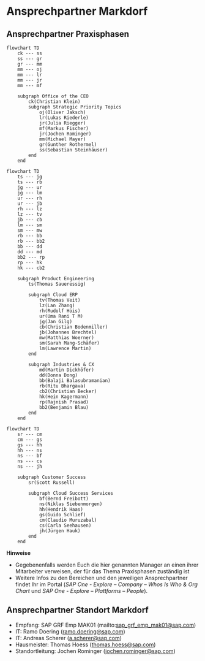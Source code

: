 # Ansprechpartner Markdorf

## Ansprechpartner Praxisphasen

```mermaid
flowchart TD
    ck --- ss
    ss --- gr
    gr --- mm
    mm --- oj
    mm --- lr
    mm --- jr
    mm --- mf

    subgraph Office of the CEO
        ck(Christian Klein)
        subgraph Strategic Priority Topics
            oj(Oliver Jaksch)
            lr(Lukas Riederle)
            jr(Julia Riegger)
            mf(Markus Fischer)
            jr(Jochen Rominger)
            mm(Michael Mayer)
            gr(Gunther Rothermel)
            ss(Sebastian Steinhäuser)
        end
    end
```

```mermaid
flowchart TD
    ts --- jg
    ts --- rb
    jg --- ur
    jg --- lm
    ur --- rh
    ur --- jb
    rh --- lz
    lz --- tv
    jb --- cb
    lm --- sm
    sm --- mw
    rb --- bb
    rb --- bb2
    bb --- dd
    dd --- md
    bb2 --- rp
    rp --- hk
    hk --- cb2

    subgraph Product Engineering
        ts(Thomas Saueressig)

        subgraph Cloud ERP
            tv(Thomas Veit)
            lz(Lan Zhang)
            rh(Rudolf Hois)    
            ur(Uma Rani T M)
            jg(Jan Gilg)        
            cb(Christian Bodenmiller)
            jb(Johannes Brechtel)
            mw(Matthias Woerner)
            sm(Sarah Mang-Schäfer)
            lm(Lawrence Martin)
        end

        subgraph Industries & CX
            md(Martin Dickhöfer)
            dd(Donna Dong)
            bb(Balaji Balasubramanian)
            rb(Ritu Bhargava)
            cb2(Christian Becker)
            hk(Hein Kagermann)
            rp(Rajnish Prasad)
            bb2(Benjamin Blau)
        end
    end
```

```mermaid
flowchart TD
    sr --- cm
    cm --- gs
    gs --- hh
    hh --- ns
    ns --- bf
    ns --- cs
    ns --- jh

    subgraph Customer Success
        sr(Scott Russell)

        subgraph Cloud Success Services
            bf(Bernd Freibott)
            ns(Niklas Siebenmorgen)
            hh(Hendrik Haas)
            gs(Guido Schlief)
            cm(Claudio Muruzabal)
            cs(Carla Seehausen)
            jh(Jürgen Hauk)
        end
    end
```

**Hinweise**
- Gegebenenfalls werden Euch die hier genannten Manager an einen ihrer Mitarbeiter verweisen, der für das Thema Praxisphasen zuständig ist
- Weitere Infos zu den Bereichen und den jeweiligen Ansprechpartner findet Ihr im Portal (_SAP One - Explore – Company – Whos Is Who & Org Chart_ und _SAP One - Explore – Plattforms – People_).

## Ansprechpartner Standort Markdorf
- Empfang: SAP GRF Emp MAK01 (mailto:sap_grf_emp_mak01@sap.com)
- IT: Ramo Doering (ramo.doering@sap.com)
- IT: Andreas Scherer (a.scherer@sap.com)
- Hausmeister: Thomas Hoess (thomas.hoess@sap.com)
- Standortleitung: Jochen Rominger (jochen.rominger@sap.com)

